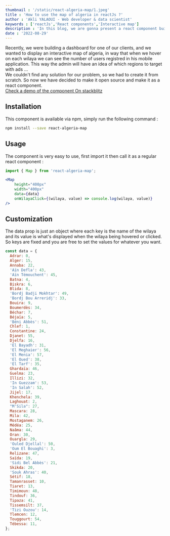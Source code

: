 ```yaml
---
thumbnail : '/static/react-algeria-map/1.jpeg'
title : 'How to use the map of algeria in reactJs ?'
author : 'Akli YALAOUI - Web developer & data scientist'
keywords : ['reactJs','React components','Interactive map']
description : 'In this blog, we are gonna present a react component built in our labs. This component displays an interactive map of Algeria including all 58 wilayas.'
date : '2022-08-29'
---
```

Recently, we were building a dashboard for one of our clients, and we wanted to display an interactive map of algeria, in way that when we hover on each wilaya we can see the number of users registred in his mobile application. This way the admin will have an idea of which regions to target with ads ...\
We couldn't find any solution for our problem, so we had to create it from scratch. So now we have decided to make it open source and make it as a react component.\
[Check a demo of the component On stackblitz](https://stackblitz.com/edit/react-ts-8vv5gq?file=App.tsx)
## Installation

This component is available via npm, simply run the following command : 

```bash
npm install --save react-algeria-map
```
## Usage

The component is very easy to use, first import it then call it as a regular react component : 

```jsx
import { Map } from 'react-algeria-map';

<Map
    height="400px"
    width="400px"
    data={data}
    onWilayaClick={(wilaya, value) => console.log(wilaya, value)}
/>
```

## Customization

The data prop is just an object where each key is the name of the wilaya and its value is what's displayed when the wilaya being hovered or clicked. So keys are fixed and you are free to set the values for whatever you want.

```jsx
const data = {
  Adrar: 0,
  Alger: 15,
  Annaba: 22,
  'Aïn Defla': 43,
  'Aïn Témouchent': 45,
  Batna: 4,
  Biskra: 6,
  Blida: 8,
  'Bordj Badji Mokhtar': 49,
  'Bordj Bou Arreridj': 33,
  Bouira: 9,
  Boumerdès: 34,
  Béchar: 7,
  Béjaïa: 5,
  'Béni Abbès': 51,
  Chlef: 1,
  Constantine: 24,
  Djanet: 55,
  Djelfa: 16,
  'El Bayadh': 31,
  'El Meghaier': 56,
  'El Menia': 57,
  'El Oued': 38,
  'El Tarf': 35,
  Ghardaïa: 46,
  Guelma: 23,
  Illizi: 32,
  'In Guezzam': 53,
  'In Salah': 52,
  Jijel: 17,
  Khenchela: 39,
  Laghouat: 2,
  "M'Sila": 27,
  Mascara: 28,
  Mila: 42,
  Mostaganem: 26,
  Médéa: 25,
  Naâma: 44,
  Oran: 30,
  Ouargla: 29,
  'Ouled Djellal': 50,
  'Oum El Bouaghi': 3,
  Relizane: 47,
  Saïda: 19,
  'Sidi Bel Abbès': 21,
  Skikda: 20,
  'Souk Ahras': 40,
  Sétif: 18,
  Tamanrasset: 10,
  Tiaret: 13,
  Timimoun: 48,
  Tindouf: 36,
  Tipaza: 41,
  Tissemsilt: 37,
  'Tizi Ouzou': 14,
  Tlemcen: 12,
  Touggourt: 54,
  Tébessa: 11,
};

```